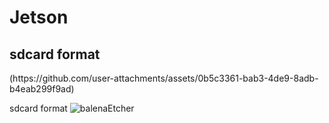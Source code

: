 # Jetson

<h2> sdcard format </h2>
(https://github.com/user-attachments/assets/0b5c3361-bab3-4de9-8adb-b4eab299f9ad)

sdcard format 
![balenaEtcher](https://github.com/user-attachments/assets/76c4f148-90ef-47a6-8aba-3bc63556db04)
